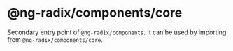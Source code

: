 # @ng-radix/components/core

Secondary entry point of `@ng-radix/components`. It can be used by importing from `@ng-radix/components/core`.
